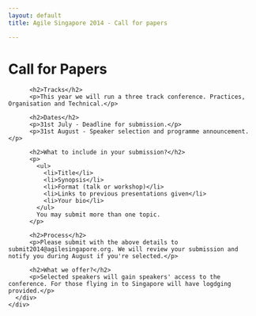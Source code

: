 ```yaml
---
layout: default
title: Agile Singapore 2014 - Call for papers

---
```


<div class="papers">
  <div class="container text-center">
    <h1 class="page-header">Call for Papers</h1>
    <div class="row">
      <div class="col-md-2">
      </div>
      <div class="col-md-7 text-left">
        
          <h2>Tracks</h2>
          <p>This year we will run a three track conference. Practices, Organisation and Technical.</p>
        
          <h2>Dates</h2>
          <p>31st July - Deadline for submission.</p>
          <p>31st August - Speaker selection and programme announcement.</p>
        
          <h2>What to include in your submission?</h2>
          <p>
            <ul>
              <li>Title</li>
              <li>Synopsis</li>
              <li>Format (talk or workshop)</li>
              <li>Links to previous presentations given</li>
              <li>Your bio</li>
            </ul>
            You may submit more than one topic.
          </p>

          <h2>Process</h2>
          <p>Please submit with the above details to submit2014@agilesingapore.org. We will review your submission and notify you during August if you're selected.</p>

          <h2>What we offer?</h2>
          <p>Selected speakers will gain speakers' access to the conference. For those flying in to Singapore will have logdging provided.</p>
      </div>
    </div>



  </div>
</div>